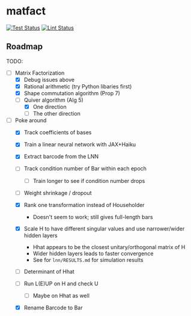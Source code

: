 # matfact
[![Test Status](https://github.com/nalzok/matfact/actions/workflows/pytest.yml/badge.svg)](https://github.com/nalzok/matfact/actions/workflows/pytest.yml)
[![Lint Status](https://github.com/nalzok/matfact/actions/workflows/black.yml/badge.svg)](https://github.com/nalzok/matfact/actions/workflows/black.yml)

## Roadmap

TODO:
+ [ ] Matrix Factorization
    + [X] Debug issues above
    + [X] Rational arithmetic (try Python libaries first)
    + [X] Shape commutation algorithm (Prop 7)
    + [ ] Quiver algorithm (Alg 5)
        + [X] One direction
        + [ ] The other direction
+ [ ] Poke around
    + [X] Track coefficients of bases
    + [X] Train a linear neural network with JAX+Haiku
    + [X] Extract barcode from the LNN
    + [ ] Track condition number of Bar within each epoch
        + [ ] Train longer to see if condition number drops
    + [ ] Weight shrinkage / dropout
    + [X] Rank one transformation instead of Householder
        + Doesn't seem to work; still gives full-length bars
    + [X] Scale H to have different singular values and use narrower/wider hidden layers
        + Hhat appears to be the closest unitary/orthogonal matrix of H
        + Wider hidden layers leads to faster convergence
        + See for `lnn/RESULTS.md` for simulation results
    + [ ] Determinant of Hhat
    + [ ] Run L(E)UP on H and check U
        + [ ] Maybe on Hhat as well
    + [X] Rename Barcode to Bar

